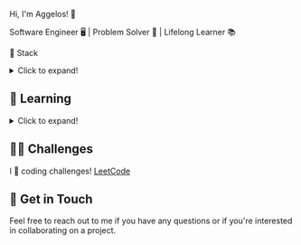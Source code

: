 
Hi, I'm Aggelos! 👋

Software Engineer 🖥️ | Problem Solver 🧩 | Lifelong Learner 📚

 🔧 Stack
<details>
  <summary>Click to expand!</summary>

  - **Languages**: Python 🐍 (Good), C++/Java/R/Prolog/SQL (Basics)
  - **Web**: HTML/CSS (Very Basic)
  - **Frameworks**: Django, FastAPI
  - **Libraries**: TensorFlow, Pydantic, Requests, BeautifulSoup, Scikit-learn, Pandas, NumPy, Matplotlib, Tkinter
  - **Tools**: AWS (Basic)
  
</details>

## 🌱 Learning
<details>
  <summary>Click to expand!</summary>

  - FastAPI, Django
  - Kubernetes, Docker
  - C++
  
</details>

## 👨‍💻 Challenges
I 💙 coding challenges! [LeetCode](https://leetcode.com/papaggalos/)

## 💬 Get in Touch
Feel free to reach out to me if you have any questions or if you're interested in collaborating on a project.

